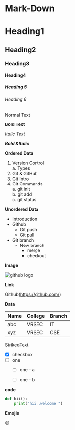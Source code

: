 # Mark-Down

# Heading1
## Heading2
### Heading3
#### Heading4
##### Heading 5
###### Heading 6

Normal Text

**Bold Text**

*Italic Text*

***Bold &Italic***

**Ordered Data**
1. Version Control  
   a. Types
2. Git & GitHub
3. Git Intro
4. Git Commands  
   a. git init   
   b. git add      
   c. git status   


**Unordered Data**
- Introduction
- Github
  - Git push
  - Git pull
- Git branch
  - New branch
    - merge
    - checkout

**Image**

![github logo](https://github.githubassets.com/images/modules/logos_page/GitHub-Mark.png)

**Link**

Github(https://github.com/)

**Data**

|Name|College|Branch|
|------|-----|-----|
|abc|VRSEC|IT|
|xyz|VRSEC|CSE|

~~StrikedText~~

- [x] checkbox  
- [ ] one   
  - [ ] one - a  
  - [ ] one - b  
 

**code** 

```python
def hii():
    print("hii..welcome ")
```

**Emojis**

:blush:
